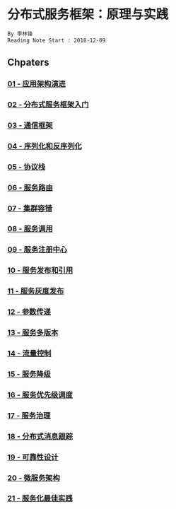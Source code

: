 # 分布式服务框架：原理与实践
```md
By 李林锋
Reading Note Start : 2018-12-09
```

## Chpaters
### [01 - 应用架构演进](chapter/01-application-arch-evolution.md)
### [02 - 分布式服务框架入门](chapter/02-ds-service-framework.md)
### [03 - 通信框架](chapter/03-comunication-framework.md)
### [04 - 序列化和反序列化](chapter/04-serialization_and_de-serialization.md)
### [05 - 协议栈](chapter/05-protocol-stack.md)
### [06 - 服务路由](chapter/06-service-route.md)
### [07 - 集群容错](chapter/07-Failover-Cluster.md)
### [08 - 服务调用](chapter/08-service-call.md)
### [09 - 服务注册中心](chapter/09-service-register-center.md)
### [10 - 服务发布和引用](chapter/10-service-publishing_and_references.md)
### [11 - 服务灰度发布](chapter/11-service-grayscale-publishing.md)
### [12 - 参数传递](chapter/12-parameter-passing.md)
### [13 - 服务多版本](chapter/13-service-multiple-versions.md)
### [14 - 流量控制](chapter/14-Traffic-Control.md)
### [15 - 服务降级](chapter/15-service-degradation.md)
### [16 - 服务优先级调度](chapter/16-service-priority-scheduling.md)
### [17 - 服务治理](chapter/17-service-governance.md)
### [18 - 分布式消息跟踪](chapter/18-distributed-message-tracking.md)
### [19 - 可靠性设计](chapter/19-reliability-design.md)
### [20 - 微服务架构](chapter/20-microservice-arch.md)
### [21 - 服务化最佳实践](chapter/21-service-oriented_best-practices.md)
